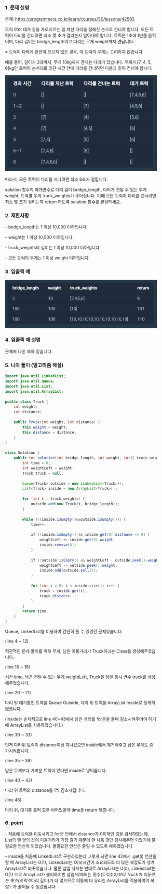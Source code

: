 ### 1. 문제 설명

문제: https://programmers.co.kr/learn/courses/30/lessons/42583

트럭 여러 대가 강을 가로지르는 일 차선 다리를 정해진 순으로 건너려 합니다. 모든 트럭이 다리를 건너려면 최소 몇 초가 걸리는지 알아내야 합니다. 트럭은 1초에 1만큼 움직이며, 다리 길이는 bridge_length이고 다리는 무게 weight까지 견딥니다.

※ 트럭이 다리에 완전히 오르지 않은 경우, 이 트럭의 무게는 고려하지 않습니다.



예를 들어, 길이가 2대까지, 무게 10kg까지 견디는 다리가 있습니다. 무게가 [7, 4, 5, 6]kg인 트럭이 순서대로 최단 시간 안에 다리를 건너려면 다음과 같이 건너야 합니다.



![img](md-images/99185A4F5C57EBA60D.png)





따라서, 모든 트럭이 다리를 지나려면 최소 8초가 걸립니다.



solution 함수의 매개변수로 다리 길이 bridge_length, 다리가 견딜 수 있는 무게 weight, 트럭별 무게 truck_weights가 주어집니다. 이때 모든 트럭이 다리를 건너려면 최소 몇 초가 걸리는지 return 하도록 solution 함수를 완성하세요.



### 2. 제한사항

\- bridge_length는 1 이상 10,000 이하입니다.

\- weight는 1 이상 10,000 이하입니다.

\- truck_weights의 길이는 1 이상 10,000 이하입니다.

\- 모든 트럭의 무게는 1 이상 weight 이하입니다.



### 3. 입출력 예

![img](md-images/99B6F8475C57EBE90D.png)







### 4. 입출력 예 설명

문제에 나온 예와 같습니다.



### 5. 나의 풀이 (알고리즘 해설)

```java
import java.util.LinkedList;
import java.util.Queue;
import java.util.List;
import java.util.ArrayList;
 
public class Truck {
    int weight;
    int distance;
    
    public Truck(int weight, int distance) {
        this.weight = weight;
        this.distance = distance;
    }
}
 
class Solution {
    public int solution(int bridge_length, int weight, int[] truck_weights) {
        int time = 0;
        int weightLeft = weight;
        Truck truck = null;
        
        Queue<Truck> outside = new LinkedList<Truck>();
        List<Truck> inside = new ArrayList<Truck>();
 
        for (int t : truck_weights) {
            outside.add(new Truck(t, bridge_length));
        }
 
        while (!(inside.isEmpty()&&outside.isEmpty())) {
            time++;
            
            if (!inside.isEmpty() && inside.get(0).distance <= 0) {
                weightLeft += inside.get(0).weight;
                inside.remove(0);
            }
            
            if (!outside.isEmpty() && weightLeft - outside.peek().weight >= 0) {
                weightLeft -= outside.peek().weight;
                inside.add(outside.poll());
            }
            
            for (int i = 0; i < inside.size(); i++) {
                truck = inside.get(i);
                truck.distance--;
            }
        }
        return time;
    }
}
```

Queue, LinkedList를 이용하여 간단히 풀 수 있었던 문제였습니다.



(line 4 ~ 12)

직관적인 문제 풀이를 위해 무게, 남은 이동거리가 Truck이라는 Class를 생성해주었습니다.



(line 16 ~ 18)

시간 time, 남은 견딜 수 있는 무게 weightLeft, Truck을 담을 임시 변수 truck를 생성해주었습니다.



(line 20 ~ 21)

다리 밖 대기중인 트럭을 Queue<Truck> Outside, 다리 위 트럭을 ArrayList<Truck> Inside로 정의하였습니다.

(inside는 순차적으로 line 40~43에서 남은 거리를 for문을 돌며 감소시켜주어야 하기에 ArrayList를 사용하였습니다.) 



(line 30 ~ 33)

먼저 다리위 트럭이 distance이상 지나갔으면 inside에서 제거해주고 남은 무게도 증가시켜줍니다.



(line 35 ~ 38)

남은 무게보다 가벼운 트럭이 있다면 inside로 넣어줍니다.



(line 40 ~ 43)

다리 위 트럭의 distance를 1씩 감소시킵니다.



(line 45)

다리 위, 대기중 트럭 모두 비어있을때 time을 return 해줍니다.

### 6. point

\- 처음에 트럭을 이동시키고 for문 안에서 distance가 0이하인 것을 검사하였는데, List의 맨 앞의 값이 이동거리가 가장 길기 때문에 맨 처음 것만 검사해주면 되었기에 불필요한 연산이 되었습니다. 불필요한 연산은 줄일 수 있도록 해야겠습니다.



\- inside를 처음에 LinkedList로 구현하였는데 그렇게 되면 line 42에서 .get(i) 연산을 할 때 ArrayList는 O(1), LinkedList는 O(n)시간이 소요되므로 더 많은 복잡도가 생겨 ArrayList로 바꾸었습니다. 물론 삽입 삭제는 반대로 ArrayList는 O(n), LinkedList는 O(1) 으로 ArrayList가 불리하지만 삽입/삭제되는 횟수(트럭수*2)보다 Truck이 이동하는 횟수(트럭수*다리 길이)가 더 많으므로 이동에 더 유리한 ArrayList를 적용하여야 복잡도가 줄어들 수 있겠습니다.